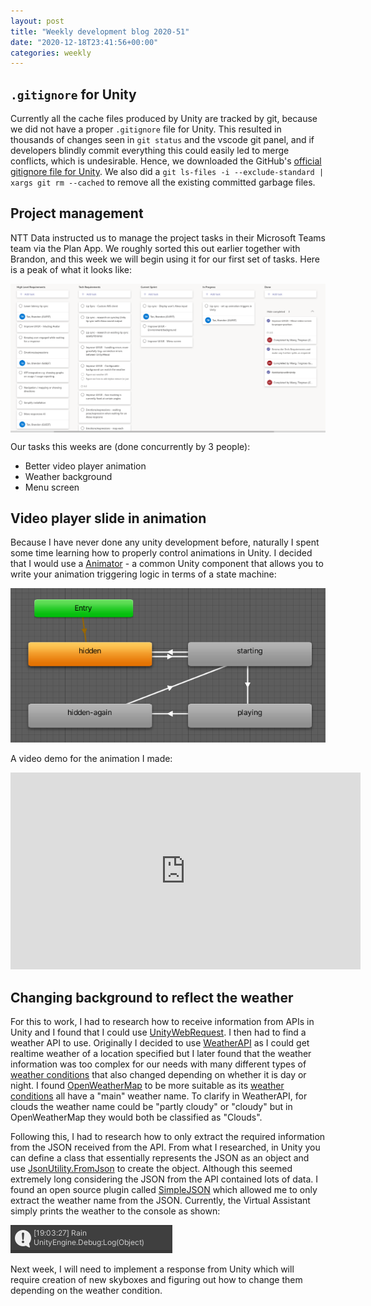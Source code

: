 ```yaml
---
layout: post
title: "Weekly development blog 2020-51"
date: "2020-12-18T23:41:56+00:00"
categories: weekly
---
```


## `.gitignore` for Unity

Currently all the cache files produced by Unity are tracked by git, because we did not have a proper `.gitignore` file for Unity. This resulted in thousands of changes seen in `git status` and the vscode git panel, and if developers blindly commit everything this could easily led to merge conflicts, which is undesirable. Hence, we downloaded the GitHub's [official gitignore file for Unity](https://github.com/github/gitignore/blob/master/Unity.gitignore). We also did a `git ls-files -i --exclude-standard | xargs git rm --cached` to remove all the existing committed garbage files.

## Project management

NTT Data instructed us to manage the project tasks in their Microsoft Teams team via the Plan App. We roughly sorted this out earlier together with Brandon, and this week we will begin using it for our first set of tasks. Here is a peak of what it looks like:

<a href="/assets/images/ms-team-plan-peak.png"><img src="/assets/images/ms-team-plan-peak.png" style="max-width: 100%; display: block; margin: 10px auto;"></a>

Our tasks this weeks are (done concurrently by 3 people):

- Better video player animation
- Weather background
- Menu screen

## Video player slide in animation

Because I have never done any unity development before, naturally I spent some time learning how to properly control animations in Unity. I decided that I would use a [Animator](https://docs.unity3d.com/Manual/class-Animator.html) - a common Unity component that allows you to write your animation triggering logic in terms of a state machine:

<img src="/assets/images/unity-animator-state-machine.png" class="center">

A video demo for the animation I made:

<iframe width="560" height="315" src="https://www.youtube.com/embed/m-lBv1Xaueo" frameborder="0" allow="accelerometer; autoplay; clipboard-write; encrypted-media; gyroscope; picture-in-picture" allowfullscreen></iframe>

## Changing background to reflect the weather

For this to work, I had to research how to receive information from APIs in Unity and I found that I could use [UnityWebRequest](https://docs.unity3d.com/ScriptReference/Networking.UnityWebRequest.html). I then had to find a weather API to use. Originally I decided to use [WeatherAPI](https://www.weatherapi.com/) as I could get realtime weather of a location specified but I later found that the weather information was too complex for our needs with many different types of [weather conditions](https://www.weatherapi.com/docs/weather_conditions.json) that also changed depending on whether it is day or night. I found [OpenWeatherMap](https://openweathermap.org/) to be more suitable as its [weather conditions](https://openweathermap.org/weather-conditions) all have a "main" weather name. To clarify in WeatherAPI, for clouds the weather name could be "partly cloudy" or "cloudy" but in OpenWeatherMap they would both be classified as "Clouds".

Following this, I had to research how to only extract the required information from the JSON received from the API. From what I researched, in Unity you can define a class that essentially represents the JSON as an object and use [JsonUtility.FromJson](https://docs.unity3d.com/ScriptReference/JsonUtility.FromJson.html) to create the object. Although this seemed extremely long considering the JSON from the API contained lots of data. I found an open source plugin called [SimpleJSON](https://github.com/Bunny83/SimpleJSON) which allowed me to only extract the weather name from the JSON. Currently, the Virtual Assistant simply prints the weather to the console as shown:

<img src="/assets/images/weather-console-log.PNG" class="center">

Next week, I will need to implement a response from Unity which will require creation of new skyboxes and figuring out how to change them depending on the weather condition.